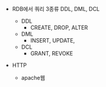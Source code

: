 - RDB에서 쿼리 3종류 DDL, DML, DCL
	- DDL
		- CREATE, DROP, ALTER
	- DML
		- INSERT, UPDATE, 
	- DCL
		- GRANT, REVOKE

- HTTP
	- apache웹
